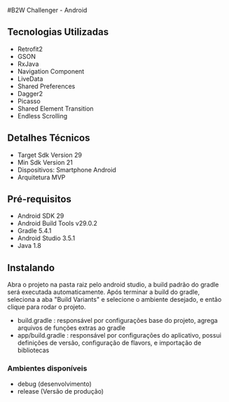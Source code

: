 #B2W Challenger - Android

## Tecnologias Utilizadas
*  Retrofit2
*  GSON
*  RxJava
*  Navigation Component
*  LiveData
*  Shared Preferences
*  Dagger2
*  Picasso
*  Shared Element Transition
*  Endless Scrolling

## Detalhes Técnicos
*  Target Sdk Version 29
*  Min Sdk Version 21
*  Dispositivos: Smartphone Android
*  Arquitetura MVP

## Pré-requisitos
*  Android SDK 29
*  Android Build Tools v29.0.2
*  Gradle 5.4.1
*  Android Studio 3.5.1
*  Java 1.8

## Instalando
Abra o projeto na pasta raiz pelo android studio, a build padrão do gradle será executada automaticamente.
Após terminar a build do gradle, seleciona a aba "Build Variants" e selecione o ambiente desejado, e então clique para rodar o projeto.

*  build.gradle : responsável por configurações base do projeto, agrega arquivos de funções extras ao gradle
*  app/build.gradle : responsável por configurações do aplicativo, possui definições de versão, configuração de flavors, e importação de bibliotecas

### Ambientes disponíveis
*  debug (desenvolvimento)
*  release (Versão de produção)
